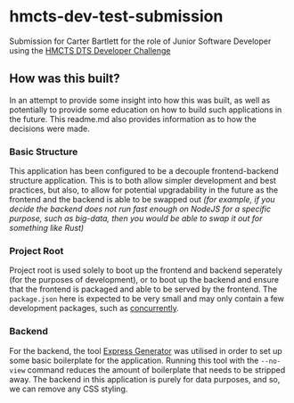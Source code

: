 # hmcts-dev-test-submission
Submission for Carter Bartlett for the role of Junior Software Developer using the [HMCTS DTS Developer Challenge](https://github.com/hmcts/dts-developer-challenge)

## How was this built?

In an attempt to provide some insight into how this was built, as well as potentially to provide some education on how to build such applications in the future. This readme.md also provides information as to how the decisions were made.

### Basic Structure

This application has been configured to be a decouple frontend-backend structure application. This is to both allow simpler development and best practices, but also, to allow for potential upgradability in the future as the frontend and the backend is able to be swapped out _(for example, if you decide the backend does not run fast enough on NodeJS for a specific purpose, such as big-data, then you would be able to swap it out for something like Rust)_

### Project Root

Project root is used solely to boot up the frontend and backend seperately (for the purposes of development), or to boot up the backend and ensure that the frontend is packaged and able to be served by the frontend. The `package.json` here is expected to be very small and may only contain a few development packages, such as [concurrently](https://www.npmjs.com/package/concurrently).

### Backend

For the backend, the tool [Express Generator](https://expressjs.com/en/starter/generator.html) was utilised in order to set up some basic boilerplate for the application. Running this tool with the `--no-view` command reduces the amount of boilerplate that needs to be stripped away. The backend in this application is purely for data purposes, and so, we can remove any CSS styling.